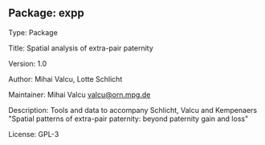 Package: expp
------------
Type: Package

Title: Spatial analysis of extra-pair paternity

Version: 1.0

Author: Mihai Valcu, Lotte Schlicht

Maintainer: Mihai Valcu <valcu@orn.mpg.de>

Description: Tools and data to accompany Schlicht, Valcu and Kempenaers "Spatial patterns of extra-pair paternity: beyond paternity gain and loss"

License: GPL-3
